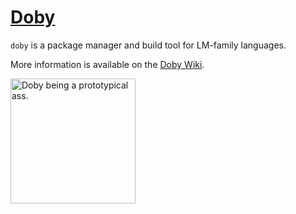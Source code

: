 # [Doby](https://github.com/andrew-johnson-4/doby/wiki)

`doby` is a package manager and build tool for LM-family languages.

More information is available on the [Doby Wiki](https://github.com/andrew-johnson-4/doby/wiki).

<a href="https://github.com/andrew-johnson-4/doby/wiki#mascot"> <img src="https://raw.githubusercontent.com/andrew-johnson-4/-/main/DOBY.jpg" height=200 title="Doby being a prototypical ass."> </a>
